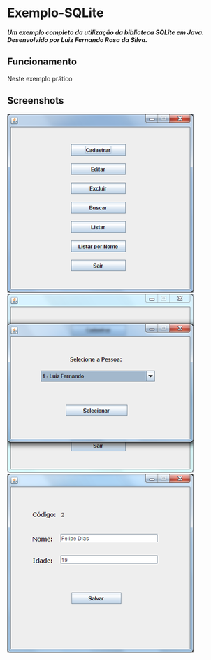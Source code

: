 Exemplo-SQLite
==============

***Um exemplo completo da utilização da biblioteca SQLite em Java.***
***Desenvolvido por Luiz Fernando Rosa da Silva.***

Funcionamento
-------------

Neste exemplo prático 

Screenshots
-------------

![Alt text](/Screenshots/sample1.png) ![Alt text](/Screenshots/sample2.png)
![Alt text](/Screenshots/sample3.png)

